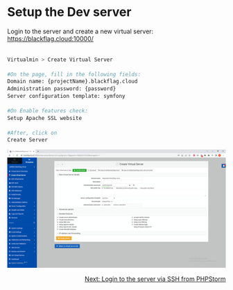 # Setup the Dev server

Login to the server and create a new virtual server: https://blackflag.cloud:10000/

```bash

Virtualmin > Create Virtual Server

#On the page, fill in the following fields:
Domain name: {projectName}.blackflag.cloud
Administration password: {password}
Server configuration template: symfony

#On Enable features check:
Setup Apache SSL website

#After, click on 
Create Server
```

![Step 6](../images/step6.png)

<div align="right">
<a href="https://github.com/agaktr/workflows/blob/master/steps/step7.md" align="right">Next: Login to the server via SSH from PHPStorm</a>
</div>  
